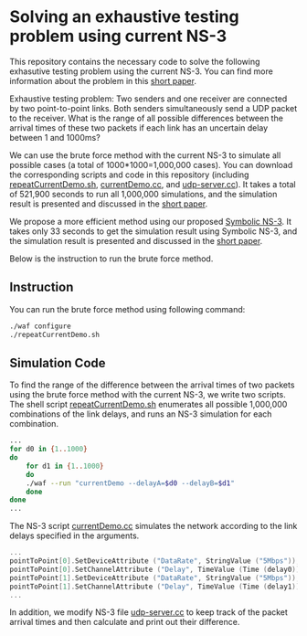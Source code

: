 # Solving an exhaustive testing problem using current NS-3


This repository contains the necessary code to solve the following exhasutive testing problem using the current NS-3. You can find more information about the problem in this [short paper](https://docs.google.com/viewer?url=https://github.com/JeffShao96/Symbolic-NS3/blob/master/Sym_NS_3_Draft.pdf). 

Exhaustive testing problem: Two senders and one receiver are connected by two point-to-point links. Both senders simultaneously send a UDP packet to the receiver. What is the range of all possible differences between the arrival times of these two packets if each link has an uncertain delay between 1 and 1000ms?

We can use the brute force method with the current NS-3 to simulate all possible cases (a total of 1000*1000=1,000,000 cases). You can download the corresponding scripts and code in this repository (including [repeatCurrentDemo.sh](./repeatCurrentDemo.sh), [currentDemo.cc](./scratch/currentDemo.cc), and [udp-server.cc](./src/applications/model/udp-server.cc)). It takes a total of 521,900 seconds to run all 1,000,000 simulations, and the simulation result is presented and discussed in the [short paper](https://github.com/JeffShao96/Symbolic-NS3/blob/master/Sym_NS_3_Draft.pdf). 

We propose a more efficient method using our proposed [Symbolic NS-3](https://github.com/JeffShao96/Symbolic-NS3). It takes only 33 seconds to get the simulation result using Symbolic NS-3, and the simulation result is presented and discussed in the [short paper](https://github.com/JeffShao96/Symbolic-NS3/blob/master/Sym_NS_3_Draft.pdf). 

Below is the instruction to run the brute force method. 


## Instruction
You can run the brute force method using following command:
```bash
./waf configure
./repeatCurrentDemo.sh
```
## Simulation Code

To find the range of the difference between the arrival times of two packets using the brute force method with the current NS-3, we write two scripts. The shell script [repeatCurrentDemo.sh](./repeatCurrentDemo.sh) enumerates all possible 1,000,000 combinations of the link delays, and runs an NS-3 simulation for each combination.

```bash
...
for d0 in {1..1000}
do
    for d1 in {1..1000}
    do
    ./waf --run "currentDemo --delayA=$d0 --delayB=$d1"
    done
done
...
```

The NS-3 script [currentDemo.cc](./scratch/currentDemo.cc) simulates the network according to the link delays specified in the arguments. 

```cpp
...
pointToPoint[0].SetDeviceAttribute ("DataRate", StringValue ("5Mbps"));
pointToPoint[0].SetChannelAttribute ("Delay", TimeValue (Time (delay0)));
pointToPoint[1].SetDeviceAttribute ("DataRate", StringValue ("5Mbps"));
pointToPoint[1].SetChannelAttribute ("Delay", TimeValue (Time (delay1)));
...
```

In addition, we modify NS-3 file [udp-server.cc](./src/applications/model/udp-server.cc) to keep track of the packet arrival times and then calculate and print out their difference.
